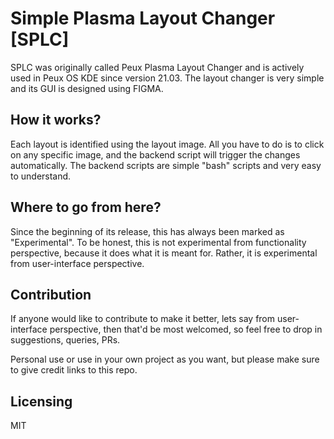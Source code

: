 # Simple Plasma Layout Changer [SPLC]
SPLC was originally called Peux Plasma Layout Changer and is actively used in Peux OS KDE since version 21.03. The layout changer is very simple and its GUI is designed using FIGMA. 

## How it works?
Each layout is identified using the layout image. All you have to do is to click on any specific image, and the backend script will trigger the changes automatically. The backend scripts are simple "bash" scripts and very easy to understand.

## Where to go from here?
Since the beginning of its release, this has always been marked as "Experimental". To be honest, this is not experimental from functionality perspective, because it does what it is meant for. Rather, it is experimental from user-interface perspective. 

## Contribution
If anyone would like to contribute to make it better, lets say from user-interface perspective, then that'd be most welcomed, so feel free to drop in suggestions, queries, PRs.

Personal use or use in your own project as you want, but please make sure to give credit links to this repo.

## Licensing
MIT
